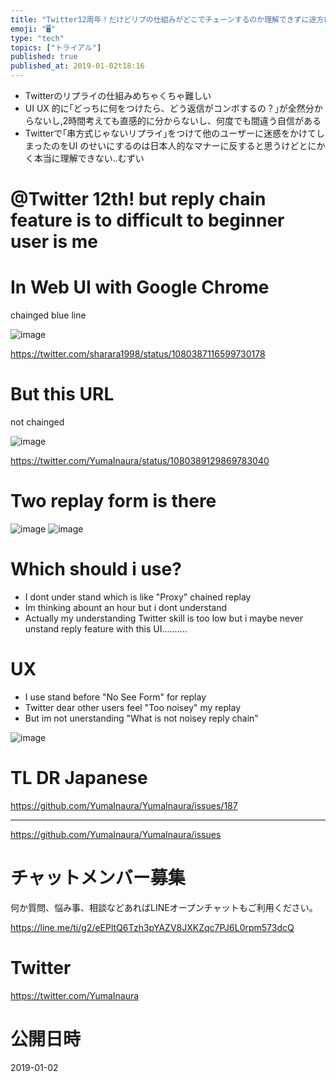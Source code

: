 ```yaml
---
title: "Twitter12周年！だけどリプの仕組みがどこでチェーンするのか理解できずに途方にくれる初心者ユーザー‥ #UI #UX つらいよ‥"
emoji: "🖥"
type: "tech"
topics: ["トライアル"]
published: true
published_at: 2019-01-02t18:16
---
```



- Twitterのリプライの仕組みめちゃくちゃ難しい
- UI UX 的に｢どっちに何をつけたら、どう返信がコンボするの？｣が全然分からないし,2時間考えても直感的に分からないし、何度でも間違う自信がある
- Twitterで｢串方式じゃないリプライ｣をつけて他のユーザーに迷惑をかけてしまったのをUI のせいにするのは日本人的なマナーに反すると思うけどとにかく本当に理解できない‥むずい



# @Twitter 12th! but reply chain feature is to difficult to beginner user is me

# In  Web UI with Google Chrome

chainged blue line

![image](https://user-images.githubusercontent.com/13635059/50585599-1f659380-0eb9-11e9-90f6-9b0411c40b56.png)

https://twitter.com/sharara1998/status/1080387116599730178

# But this URL

not chainged

![image](https://user-images.githubusercontent.com/13635059/50585634-5045c880-0eb9-11e9-9f52-a7f2eed92a6d.png)

https://twitter.com/YumaInaura/status/1080389129869783040

# Two replay form is there

![image](https://user-images.githubusercontent.com/13635059/50585683-90a54680-0eb9-11e9-9621-51f3918070f0.png)
![image](https://user-images.githubusercontent.com/13635059/50585684-913ddd00-0eb9-11e9-97b9-c5406c7e927f.png)

# Which should i use?

- I dont under stand which is like "Proxy" chained replay
- Im thinking abount an hour but i dont understand
- Actually my understanding Twitter skill is too low but i maybe never unstand reply feature with this UI..........

# UX

- I use stand before "No See Form" for replay
- Twitter dear other users feel "Too noisey" my replay
- But im not unerstanding "What is not noisey reply chain" 

![image](https://user-images.githubusercontent.com/13635059/50585770-eda0fc80-0eb9-11e9-8736-f5118a678e33.png)

# TL DR Japanese 

https://github.com/YumaInaura/YumaInaura/issues/187

---

https://github.com/YumaInaura/YumaInaura/issues









<!-- Update From Qiita API -->

# チャットメンバー募集


何か質問、悩み事、相談などあればLINEオープンチャットもご利用ください。

https://line.me/ti/g2/eEPltQ6Tzh3pYAZV8JXKZqc7PJ6L0rpm573dcQ





# Twitter


https://twitter.com/YumaInaura


<!-- Update From Qiita API -->



# 公開日時

2019-01-02
